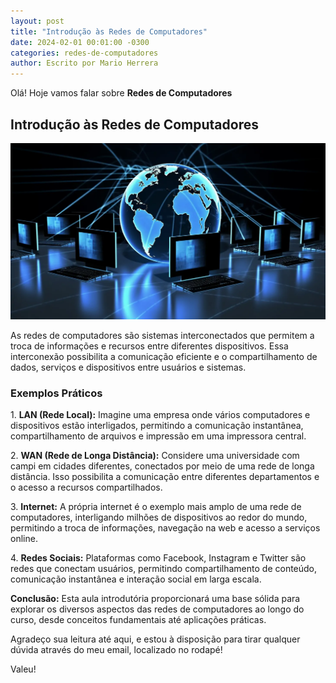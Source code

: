 ```yaml
---
layout: post
title: "Introdução às Redes de Computadores"
date: 2024-02-01 00:01:00 -0300
categories: redes-de-computadores
author: Escrito por Mario Herrera
---
```


Olá! Hoje vamos falar sobre **Redes de Computadores**

## Introdução às Redes de Computadores


![](https://github.com/mariopuebla17/blog/blob/main/_images/202402/redes.jpg?raw=true)

As redes de computadores são sistemas interconectados que permitem a troca de informações e recursos entre diferentes dispositivos. Essa interconexão possibilita a comunicação eficiente e o compartilhamento de dados, serviços e dispositivos entre usuários e sistemas.

### Exemplos Práticos

1\. **LAN (Rede Local):** Imagine uma empresa onde vários computadores e dispositivos estão interligados, permitindo a comunicação instantânea, compartilhamento de arquivos e impressão em uma impressora central.

2\. **WAN (Rede de Longa Distância):** Considere uma universidade com campi em cidades diferentes, conectados por meio de uma rede de longa distância. Isso possibilita a comunicação entre diferentes departamentos e o acesso a recursos compartilhados.

3\. **Internet:** A própria internet é o exemplo mais amplo de uma rede de computadores, interligando milhões de dispositivos ao redor do mundo, permitindo a troca de informações, navegação na web e acesso a serviços online.

4\. **Redes Sociais:** Plataformas como Facebook, Instagram e Twitter são redes que conectam usuários, permitindo compartilhamento de conteúdo, comunicação instantânea e interação social em larga escala.

**Conclusão:** Esta aula introdutória proporcionará uma base sólida para explorar os diversos aspectos das redes de computadores ao longo do curso, desde conceitos fundamentais até aplicações práticas.

Agradeço sua leitura até aqui, e estou à disposição para tirar qualquer dúvida através do meu email, localizado no rodapé!

Valeu!